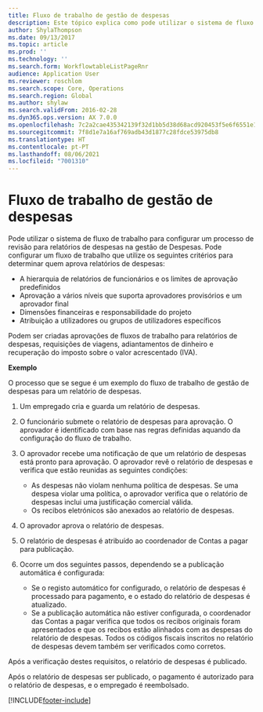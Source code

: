 ```yaml
---
title: Fluxo de trabalho de gestão de despesas
description: Este tópico explica como pode utilizar o sistema de fluxo de trabalho no Microsoft Dynamics 365 Finance, para configurar um processo de revisão para relatórios de despesas na gestão de Despesas.
author: ShylaThompson
ms.date: 09/13/2017
ms.topic: article
ms.prod: ''
ms.technology: ''
ms.search.form: WorkflowtableListPageRnr
audience: Application User
ms.reviewer: roschlom
ms.search.scope: Core, Operations
ms.search.region: Global
ms.author: shylaw
ms.search.validFrom: 2016-02-28
ms.dyn365.ops.version: AX 7.0.0
ms.openlocfilehash: 7c2a2cae435342139f32d1bb5d38d68acd920453f5e6f6551e1f6d57967d8053
ms.sourcegitcommit: 7f8d1e7a16af769adb43d1877c28fdce53975db8
ms.translationtype: HT
ms.contentlocale: pt-PT
ms.lasthandoff: 08/06/2021
ms.locfileid: "7001310"
---
```

# <a name="expense-management-workflow"></a>Fluxo de trabalho de gestão de despesas

Pode utilizar o sistema de fluxo de trabalho para configurar um processo de revisão para relatórios de despesas na gestão de Despesas. Pode configurar um fluxo de trabalho que utilize os seguintes critérios para determinar quem aprova relatórios de despesas:

- A hierarquia de relatórios de funcionários e os limites de aprovação predefinidos
- Aprovação a vários níveis que suporta aprovadores provisórios e um aprovador final
- Dimensões financeiras e responsabilidade do projeto
- Atribuição a utilizadores ou grupos de utilizadores específicos

Podem ser criadas aprovações de fluxos de trabalho para relatórios de despesas, requisições de viagens, adiantamentos de dinheiro e recuperação do imposto sobre o valor acrescentado (IVA).

**Exemplo**

O processo que se segue é um exemplo do fluxo de trabalho de gestão de despesas para um relatório de despesas.

1. Um empregado cria e guarda um relatório de despesas.
2. O funcionário submete o relatório de despesas para aprovação. O aprovador é identificado com base nas regras definidas aquando da configuração do fluxo de trabalho.
3. O aprovador recebe uma notificação de que um relatório de despesas está pronto para aprovação. O aprovador revê o relatório de despesas e verifica que estão reunidas as seguintes condições:

    - As despesas não violam nenhuma política de despesas. Se uma despesa violar uma política, o aprovador verifica que o relatório de despesas inclui uma justificação comercial válida.
    - Os recibos eletrónicos são anexados ao relatório de despesas.

4. O aprovador aprova o relatório de despesas.
5. O relatório de despesas é atribuído ao coordenador de Contas a pagar para publicação.
6. Ocorre um dos seguintes passos, dependendo se a publicação automática é configurada:

    - Se o registo automático for configurado, o relatório de despesas é processado para pagamento, e o estado do relatório de despesas é atualizado.
    - Se a publicação automática não estiver configurada, o coordenador das Contas a pagar verifica que todos os recibos originais foram apresentados e que os recibos estão alinhados com as despesas do relatório de despesas. Todos os códigos fiscais inscritos no relatório de despesas devem também ser verificados como corretos.

Após a verificação destes requisitos, o relatório de despesas é publicado.

Após o relatório de despesas ser publicado, o pagamento é autorizado para o relatório de despesas, e o empregado é reembolsado.


[!INCLUDE[footer-include](../includes/footer-banner.md)]